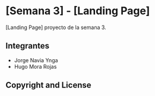 # [Semana 3] - [Landing Page]

[Landing Page] proyecto de la semana 3.

## Integrantes

* Jorge Navia Ynga
* Hugo Mora Rojas

## Copyright and License

